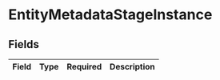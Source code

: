 # EntityMetadataStageInstance


## Fields

| Field       | Type        | Required    | Description |
| ----------- | ----------- | ----------- | ----------- |